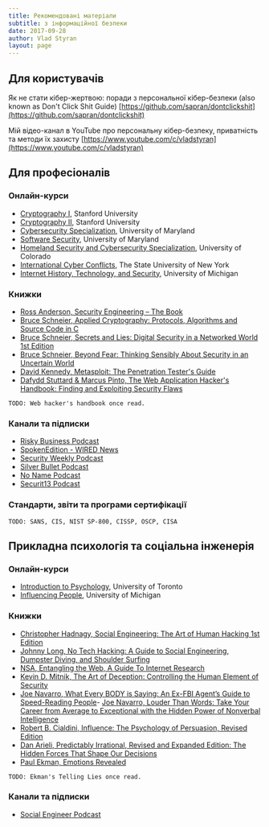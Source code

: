 ```yaml
---
title: Рекомендовані матеріали
subtitle: з інформаційної безпеки
date: 2017-09-28
author: Vlad Styran
layout: page
---
```


## Для користувачів

Як не стати кібер-жертвою: поради з персональної кібер-безпеки (also known as Don't Click Shit Guide) [https://github.com/sapran/dontclickshit](https://github.com/sapran/dontclickshit)

Мій відео-канал в YouTube про персональну кібер-безпеку, приватність та методи їх захисту
[https://www.youtube.com/c/vladstyran](https://www.youtube.com/c/vladstyran)

## Для професіоналів

### Онлайн-курси

- [Cryptography I](https://www.coursera.org/learn/crypto), Stanford University
- [Cryptography II](https://www.coursera.org/learn/crypto2), Stanford University
- [Cybersecurity Specialization](https://www.coursera.org/specializations/cyber-security), University of Maryland
- [Software Security](https://www.coursera.org/learn/software-security), University of Maryland
- [Homeland Security and Cybersecurity Specialization](https://www.coursera.org/specializations/homeland-security-cybersecurity), University of Colorado
- [International Cyber Conflicts](https://www.coursera.org/learn/cyber-conflicts), The State University of New York
- [Internet History, Technology, and Security](https://www.coursera.org/learn/internet-history), University of Michigan

### Книжки

- [Ross Anderson, Security Engineering – The Book](http://www.cl.cam.ac.uk/~rja14/book.html)
- [Bruce Schneier, Applied Cryptography: Protocols, Algorithms and Source Code in C](https://www.amazon.com/Applied-Cryptography-Protocols-Algorithms-Source/dp/1119096723/)
- [Bruce Schneier, Secrets and Lies: Digital Security in a Networked World 1st Edition](https://www.amazon.com/gp/product/0471453803/ref=oh_aui_detailpage_o00_s00?ie=UTF8&psc=1)
- [Bruce Schneier, Beyond Fear: Thinking Sensibly About Security in an Uncertain World](https://www.amazon.com/gp/product/0387026207/ref=oh_aui_detailpage_o00_s01?ie=UTF8&psc=1)
- [David Kennedy, Metasploit: The Penetration Tester's Guide](https://www.amazon.com/Metasploit-Penetration-Testers-David-Kennedy/dp/159327288X)
- [Dafydd Stuttard & Marcus Pinto, The Web Application Hacker's Handbook: Finding and Exploiting Security Flaws](http://mdsec.net/wahh/)

```TODO: Web hacker's handbook once read.```

### Канали та підписки

- [Risky Business Podcast](https://risky.biz)
- [SpokenEdition - WIRED News](http://www.spokenedition.com/wired/news/)
- [Security Weekly Podcast](https://securityweekly.com)
- [Silver Bullet Podcast](https://www.synopsys.com/software-integrity/resources/podcasts.html)
- [No Name Podcast](http://nonamepodcast.podbean.com)
- [Securit13 Podcast](http://securit13.libsyn.com)

### Стандарти, звіти та програми сертифікації

```TODO: SANS, CIS, NIST SP-800, CISSP, OSCP, CISA```

## Прикладна психологія та соціальна інженерія

### Онлайн-курси

- [Introduction to Psychology](https://www.coursera.org/learn/introduction-psych), University of Toronto
- [Influencing People](https://www.coursera.org/learn/influencing-people), University of Michigan

### Книжки

- [Christopher Hadnagy, Social Engineering: The Art of Human Hacking 1st Edition](https://www.amazon.com/Social-Engineering-The-Human-Hacking/dp/0470639539)
- [Johnny Long, No Tech Hacking: A Guide to Social Engineering, Dumpster Diving, and Shoulder Surfing](https://www.amazon.com/No-Tech-Hacking-Engineering-Dumpster/dp/1597492159)
- [NSA, Entangling the Web, A Guide To Internet Research](https://www.muckrock.com/foi/united-states-of-america-10/untangling-the-web-a-guide-to-internet-research-4903/)
- [Kevin D. Mitnik, The Art of Deception: Controlling the Human Element of Security](https://www.amazon.com/Art-Deception-Controlling-Element-Security/dp/076454280X)
- [Joe Navarro, What Every BODY is Saying: An Ex-FBI Agent’s Guide to Speed-Reading People](https://www.amazon.com/What-Every-BODY-Saying-Speed-Reading/dp/0061438294)- [Joe Navarro, Louder Than Words: Take Your Career from Average to Exceptional with the Hidden Power of Nonverbal Intelligence](https://www.amazon.com/gp/product/0061771392/ref=oh_aui_detailpage_o00_s00?ie=UTF8&psc=1)
- [Robert B. Cialdini, Influence: The Psychology of Persuasion, Revised Edition](https://www.amazon.com/Influence-Psychology-Persuasion-Robert-Cialdini/dp/006124189X)
- [Dan Arieli, Predictably Irrational, Revised and Expanded Edition: The Hidden Forces That Shape Our Decisions](https://www.amazon.com/Predictably-Irrational-Revised-Expanded-Decisions/dp/0061353248)
- [Paul Ekman, Emotions Revealed](https://www.amazon.com/Emotions-Revealed-Second-Edition-Communication/dp/0805083391)

```TODO: Ekman's Telling Lies once read.```

### Канали та підписки

- [Social Engineer Podcast](https://www.social-engineer.org/category/podcast/)
